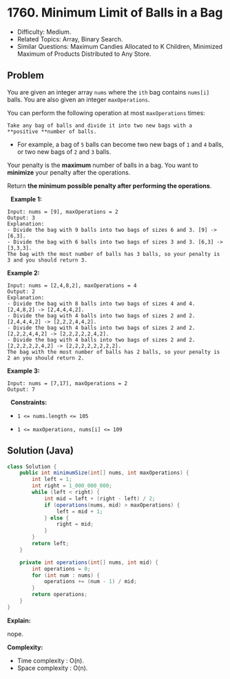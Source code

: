 # 1760. Minimum Limit of Balls in a Bag

- Difficulty: Medium.
- Related Topics: Array, Binary Search.
- Similar Questions: Maximum Candies Allocated to K Children, Minimized Maximum of Products Distributed to Any Store.

## Problem

You are given an integer array ```nums``` where the ```ith``` bag contains ```nums[i]``` balls. You are also given an integer ```maxOperations```.

You can perform the following operation at most ```maxOperations``` times:


	Take any bag of balls and divide it into two new bags with a **positive **number of balls.

	
		
- For example, a bag of ```5``` balls can become two new bags of ```1``` and ```4``` balls, or two new bags of ```2``` and ```3``` balls.
	
	


Your penalty is the **maximum** number of balls in a bag. You want to **minimize** your penalty after the operations.

Return **the minimum possible penalty after performing the operations**.

 
**Example 1:**

```
Input: nums = [9], maxOperations = 2
Output: 3
Explanation: 
- Divide the bag with 9 balls into two bags of sizes 6 and 3. [9] -> [6,3].
- Divide the bag with 6 balls into two bags of sizes 3 and 3. [6,3] -> [3,3,3].
The bag with the most number of balls has 3 balls, so your penalty is 3 and you should return 3.
```

**Example 2:**

```
Input: nums = [2,4,8,2], maxOperations = 4
Output: 2
Explanation:
- Divide the bag with 8 balls into two bags of sizes 4 and 4. [2,4,8,2] -> [2,4,4,4,2].
- Divide the bag with 4 balls into two bags of sizes 2 and 2. [2,4,4,4,2] -> [2,2,2,4,4,2].
- Divide the bag with 4 balls into two bags of sizes 2 and 2. [2,2,2,4,4,2] -> [2,2,2,2,2,4,2].
- Divide the bag with 4 balls into two bags of sizes 2 and 2. [2,2,2,2,2,4,2] -> [2,2,2,2,2,2,2,2].
The bag with the most number of balls has 2 balls, so your penalty is 2 an you should return 2.
```

**Example 3:**

```
Input: nums = [7,17], maxOperations = 2
Output: 7
```

 
**Constraints:**


	
- ```1 <= nums.length <= 105```
	
- ```1 <= maxOperations, nums[i] <= 109```



## Solution (Java)

```java
class Solution {
    public int minimumSize(int[] nums, int maxOperations) {
        int left = 1;
        int right = 1_000_000_000;
        while (left < right) {
            int mid = left + (right - left) / 2;
            if (operations(nums, mid) > maxOperations) {
                left = mid + 1;
            } else {
                right = mid;
            }
        }
        return left;
    }

    private int operations(int[] nums, int mid) {
        int operations = 0;
        for (int num : nums) {
            operations += (num - 1) / mid;
        }
        return operations;
    }
}
```

**Explain:**

nope.

**Complexity:**

* Time complexity : O(n).
* Space complexity : O(n).
